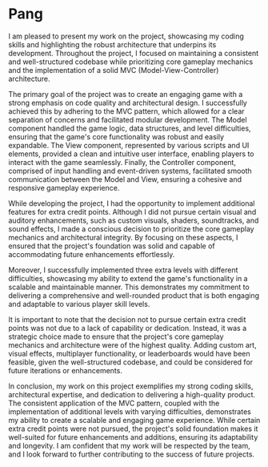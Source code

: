 # Pang

I am pleased to present my work on the project, showcasing my coding skills and highlighting the robust architecture that underpins its development. Throughout the project, I focused on maintaining a consistent and well-structured codebase while prioritizing core gameplay mechanics and the implementation of a solid MVC (Model-View-Controller) architecture.

The primary goal of the project was to create an engaging game with a strong emphasis on code quality and architectural design. I successfully achieved this by adhering to the MVC pattern, which allowed for a clear separation of concerns and facilitated modular development. The Model component handled the game logic, data structures, and level difficulties, ensuring that the game's core functionality was robust and easily expandable. The View component, represented by various scripts and UI elements, provided a clean and intuitive user interface, enabling players to interact with the game seamlessly. Finally, the Controller component, comprised of input handling and event-driven systems, facilitated smooth communication between the Model and View, ensuring a cohesive and responsive gameplay experience.

While developing the project, I had the opportunity to implement additional features for extra credit points. Although I did not pursue certain visual and auditory enhancements, such as custom visuals, shaders, soundtracks, and sound effects, I made a conscious decision to prioritize the core gameplay mechanics and architectural integrity. By focusing on these aspects, I ensured that the project's foundation was solid and capable of accommodating future enhancements effortlessly.

Moreover, I successfully implemented three extra levels with different difficulties, showcasing my ability to extend the game's functionality in a scalable and maintainable manner. This demonstrates my commitment to delivering a comprehensive and well-rounded product that is both engaging and adaptable to various player skill levels.

It is important to note that the decision not to pursue certain extra credit points was not due to a lack of capability or dedication. Instead, it was a strategic choice made to ensure that the project's core gameplay mechanics and architecture were of the highest quality. Adding custom art, visual effects, multiplayer functionality, or leaderboards would have been feasible, given the well-structured codebase, and could be considered for future iterations or enhancements.

In conclusion, my work on this project exemplifies my strong coding skills, architectural expertise, and dedication to delivering a high-quality product. The consistent application of the MVC pattern, coupled with the implementation of additional levels with varying difficulties, demonstrates my ability to create a scalable and engaging game experience. While certain extra credit points were not pursued, the project's solid foundation makes it well-suited for future enhancements and additions, ensuring its adaptability and longevity. I am confident that my work will be respected by the team, and I look forward to further contributing to the success of future projects.
